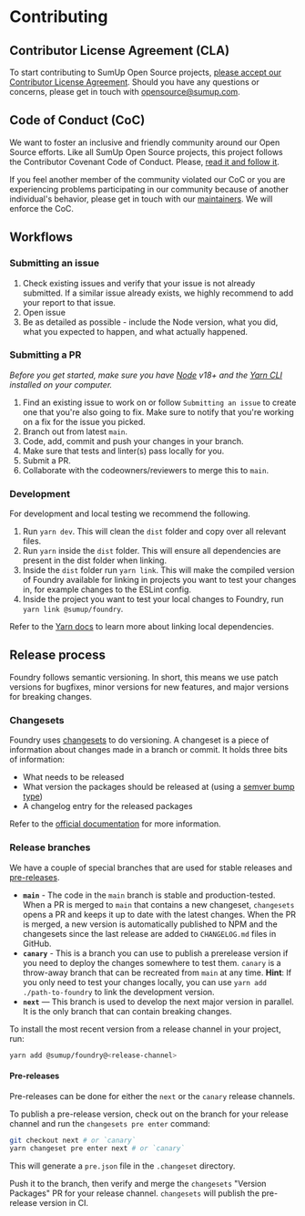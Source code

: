 # Contributing

## Contributor License Agreement (CLA)

To start contributing to SumUp Open Source projects, [please accept our Contributor License Agreement](https://opensource.sumup.com/cla). Should you have any questions or concerns, please get in touch with [opensource@sumup.com](mailto:opensource@sumup.com).

## Code of Conduct (CoC)

We want to foster an inclusive and friendly community around our Open Source efforts. Like all SumUp Open Source projects, this project follows the Contributor Covenant Code of Conduct. Please, [read it and follow it](CODE_OF_CONDUCT.md).

If you feel another member of the community violated our CoC or you are experiencing problems participating in our community because of another individual's behavior, please get in touch with our [maintainers](README.md#maintainers). We will enforce the CoC.

## Workflows

### Submitting an issue

1. Check existing issues and verify that your issue is not already submitted. If a similar issue already exists, we highly recommend to add your report to that issue.
2. Open issue
3. Be as detailed as possible - include the Node version, what you did, what you expected to happen, and what actually happened.

### Submitting a PR

_Before you get started, make sure you have [Node](https://nodejs.org/en/) v18+ and the [Yarn CLI](https://yarnpkg.com/en/docs/install) installed on your computer._

1. Find an existing issue to work on or follow `Submitting an issue` to create one that you're also going to fix. Make sure to notify that you're working on a fix for the issue you picked.
2. Branch out from latest `main`.
3. Code, add, commit and push your changes in your branch.
4. Make sure that tests and linter(s) pass locally for you.
5. Submit a PR.
6. Collaborate with the codeowners/reviewers to merge this to `main`.

### Development

For development and local testing we recommend the following.

1. Run `yarn dev`. This will clean the `dist` folder and copy over all relevant files.
2. Run `yarn` inside the `dist` folder. This will ensure all dependencies are present in the dist folder when linking.
3. Inside the `dist` folder run `yarn link`. This will make the compiled version of Foundry available for linking in projects you want to test your changes in, for example changes to the ESLint config.
4. Inside the project you want to test your local changes to Foundry, run `yarn link @sumup/foundry`.

Refer to the [Yarn docs](https://classic.yarnpkg.com/en/docs/cli/link#search) to learn more about linking local dependencies.

## Release process

Foundry follows semantic versioning. In short, this means we use patch versions for bugfixes, minor versions for new features, and major versions for breaking changes.

### Changesets

Foundry uses [changesets](https://github.com/atlassian/changesets) to do versioning. A changeset is a piece of information about changes made in a branch or commit. It holds three bits of information:

- What needs to be released
- What version the packages should be released at (using a [semver bump type](https://semver.org/))
- A changelog entry for the released packages

Refer to the [official documentation](https://github.com/atlassian/changesets/blob/main/docs/adding-a-changeset.md#i-am-in-a-multi-package-repository-a-mono-repo) for more information.

### Release branches

We have a couple of special branches that are used for stable releases and [pre-releases](#pre-releases).

- **`main`** - The code in the `main` branch is stable and production-tested. When a PR is merged to `main` that contains a new changeset, `changesets` opens a PR and keeps it up to date with the latest changes. When the PR is merged, a new version is automatically published to NPM and the changesets since the last release are added to `CHANGELOG.md` files in GitHub.
- **`canary`** - This is a branch you can use to publish a prerelease version if you need to deploy the changes somewhere to test them. `canary` is a throw-away branch that can be recreated from `main` at any time. **Hint**: If you only need to test your changes locally, you can use `yarn add ./path-to-foundry` to link the development version.
- **`next`** — This branch is used to develop the next major version in parallel. It is the only branch that can contain breaking changes.

To install the most recent version from a release channel in your project, run:

```sh
yarn add @sumup/foundry@<release-channel>
```

#### Pre-releases

Pre-releases can be done for either the `next` or the `canary` release channels.

To publish a pre-release version, check out on the branch for your release channel and run the `changesets pre enter` command:

```sh
git checkout next # or `canary`
yarn changeset pre enter next # or `canary`
```

This will generate a `pre.json` file in the `.changeset` directory.

Push it to the branch, then verify and merge the `changesets` "Version Packages" PR for your release channel. `changesets` will publish the pre-release version in CI.
